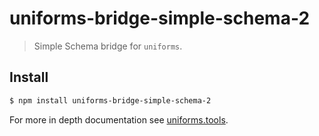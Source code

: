 # uniforms-bridge-simple-schema-2

> Simple Schema bridge for `uniforms`.

## Install

```sh
$ npm install uniforms-bridge-simple-schema-2
```

For more in depth documentation see [uniforms.tools](https://uniforms.tools).
